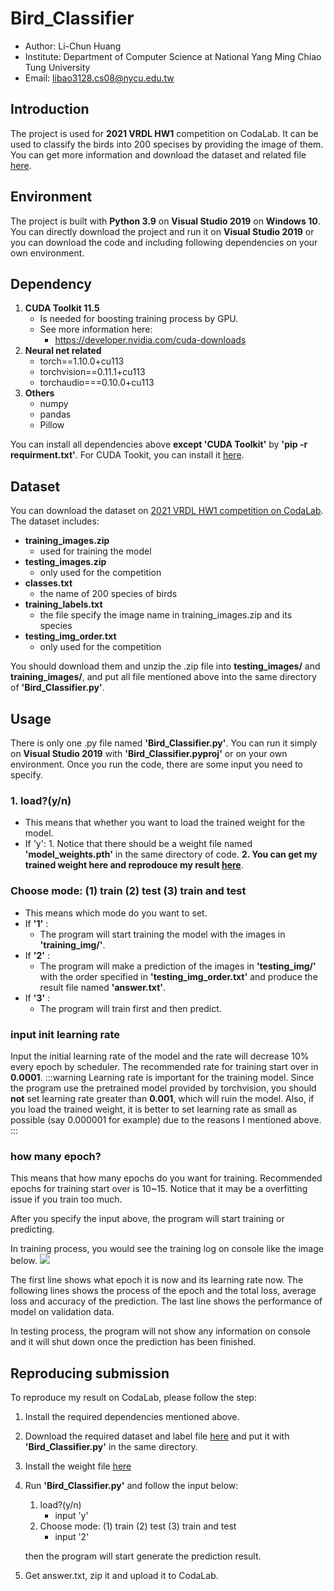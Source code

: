# Bird_Classifier
- Author: Li-Chun Huang
- Institute: Department of Computer Science at National Yang Ming Chiao Tung University
- Email: libao3128.cs08@nycu.edu.tw
## Introduction
The project is used for **2021 VRDL HW1** competition on CodaLab. It can be used to classify the birds into 200 specises by providing the image of them.
You can get more information and download the dataset and related file [here](https://competitions.codalab.org/competitions/35668?secret_key=09789b13-35ec-4928-ac0f-6c86631dda07#participate-get_starting_kit).
## Environment
The project is built with **Python 3.9** on **Visual Studio 2019** on **Windows 10**.
You can directly download the project and run it on **Visual Studio 2019** or you can download the code and including following dependencies on your own environment.
## Dependency
1. **CUDA Toolkit 11.5**
    - Is needed for boosting training process by GPU. 
    - See more information here:
        - https://developer.nvidia.com/cuda-downloads
2. **Neural net related**
    - torch==1.10.0+cu113
    - torchvision==0.11.1+cu113
    - torchaudio===0.10.0+cu113
3. **Others**
    - numpy
    - pandas
    - Pillow

You can install all dependencies above **except 'CUDA Toolkit'** by **'pip -r requirment.txt'**. 
For CUDA Tookit, you can install it [here](https://developer.nvidia.com/cuda-downloads).
## Dataset
You can download the dataset on [2021 VRDL HW1 competition on CodaLab](https://competitions.codalab.org/competitions/35668?secret_key=09789b13-35ec-4928-ac0f-6c86631dda07#participate-get_starting_kit).
The dataset includes:
- **training_images.zip**
    - used for training the model
- **testing_images.zip**
    - only used for the competition
- **classes.txt**
    - the name of 200 species of birds
- **training_labels.txt**
    - the file specify the image name in training_images.zip and its species
- **testing_img_order.txt**
    - only used for the competition


You should download them and unzip the .zip file into **testing_images/** and **training_images/**, and put all file mentioned above into the same directory of **'Bird_Classifier.py'**.

## Usage
There is only one .py file named **'Bird_Classifier.py'**. You can run it simply on **Visual Studio 2019** with **'Bird_Classifier.pyproj'** or on your own environment. Once you run the code, there are some input you need to specify.
### 1. load?(y/n)
- This means that whether you want to load the trained weight for the model.
- If 'y':
        1. Notice that there should be a weight file named **'model_weights.pth'** in the same directory of code.
        **2. You can get my trained weight here and reprodouce my result [here](https://drive.google.com/drive/folders/1Hk1q-1CZmIRAhepAvOguJvB8TaKQR64C?usp=sharing)**.
### Choose mode: (1) train (2) test (3) train and test
- This means which mode do you want to set.
- If **'1'** :
    - The program will start training the model with the images in **'training_img/'**.
- If **'2'** :
    - The program will make a prediction of the images in **'testing_img/'** with the order specified in **'testing_img_order.txt'** and produce the result file named **'answer.txt'**.
- If **'3'** :
    - The program will train first and then predict.
### input init learning rate
Input the initial learning rate of the model and the rate will decrease 10% every epoch by scheduler. The recommended rate for training start over in **0.0001**.
:::warning
Learning rate is important for the training model. Since the program use the pretrained model provided by torchvision, you should **not** set learning rate greater than **0.001**, which will ruin the model.
Also, if you load the trained weight, it is better to set learning rate as small as possible (say 0.000001 for example) due to the reasons I mentioned above.
:::
### how many epoch?
This means that how many epochs do you want for training. Recommended epochs for training start over is 10~15. Notice that it may be a overfitting issue if you train too much.

After you specify the input above, the program will start training or predicting. 

In training process, you would see the training log on console like the image below.
![](https://i.imgur.com/XVlOR0W.png)

The first line shows what epoch it is now and its learning rate now.
The following lines shows the process of the epoch and the total loss, average loss and accuracy of the prediction.
The last line shows the performance of model on validation data.

In testing process, the program will not show any information on console and it will shut down once the prediction has been finished.

## Reproducing submission
To reproduce my result on CodaLab, please follow the step:
1. Install the required dependencies mentioned above.
2. Download the required dataset and label file [here](https://competitions.codalab.org/competitions/35668?secret_key=09789b13-35ec-4928-ac0f-6c86631dda07#participate-get_starting_kit) and put it with **'Bird_Classifier.py'** in the same directory.
3. Install the weight file [here](https://drive.google.com/drive/folders/1Hk1q-1CZmIRAhepAvOguJvB8TaKQR64C?usp=sharing)
4. Run **'Bird_Classifier.py'** and follow the input below:
    1. load?(y/n)
        - input 'y'
    2. Choose mode: (1) train (2) test (3) train and test
        - input '2'

    then the program will start generate the prediction result.
5. Get answer.txt, zip it and upload it to CodaLab.
